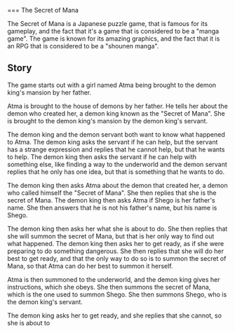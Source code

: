 
===
The Secret of Mana

The Secret of Mana is a Japanese puzzle game, that is famous for its gameplay, and the fact that it's a game that is considered to be a "manga game". The game is known for its amazing graphics, and the fact that it is an RPG that is considered to be a "shounen manga".

## Story

The game starts out with a girl named Atma being brought to the demon king's mansion by her father.

Atma is brought to the house of demons by her father. He tells her about the demon who created her, a demon king known as the "Secret of Mana". She is brought to the demon king's mansion by the demon king's servant.

The demon king and the demon servant both want to know what happened to Atma. The demon king asks the servant if he can help, but the servant has a strange expression and replies that he cannot help, but that he wants to help. The demon king then asks the servant if he can help with something else, like finding a way to the underworld and the demon servant replies that he only has one idea, but that is something that he wants to do.

The demon king then asks Atma about the demon that created her, a demon who called himself the "Secret of Mana". She then replies that she is the secret of Mana. The demon king then asks Atma if Shego is her father's name. She then answers that he is not his father's name, but his name is Shego.

The demon king then asks her what she is about to do. She then replies that she will summon the secret of Mana, but that is her only way to find out what happened. The demon king then asks her to get ready, as if she were preparing to do something dangerous. She then replies that she will do her best to get ready, and that the only way to do so is to summon the secret of Mana, so that Atma can do her best to summon it herself.

Atma is then summoned to the underworld, and the demon king gives her instructions, which she obeys. She then summons the secret of Mana, which is the one used to summon Shego. She then summons Shego, who is the demon king's servant.

The demon king asks her to get ready, and she replies that she cannot, so she is about to
